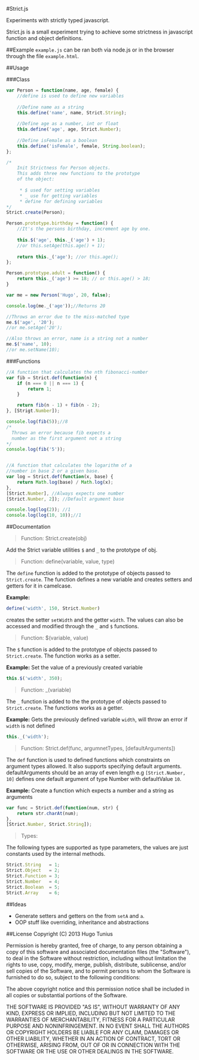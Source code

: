 #Strict.js

Experiments with strictly typed javascript.

Strict.js is a small experiment trying to achieve some strictness in javascript function and object definitions.

##Example
`example.js` can be ran both via node.js or in the browser through the file `example.html`. 


##Usage

###Class

```javascript
var Person = function(name, age, female) {
	//define is used to define new variables
	
	//Define name as a string
	this.define('name', name, Strict.String);	
	
	//Define age as a number, int or float
	this.define('age', age, Strict.Number);
	
	//Define isFemale as a boolean
	this.define('isFemale', female, String.boolean);
};

/*	
	Init Strictness for Person objects. 
	This adds three new functions to the prototype
	of the object:
	
	 * $ used for setting variables
	 * _ use for getting variables
	 * define for defining variables
*/
Strict.create(Person);

Person.prototype.birthday = function() {
	//It's the persons birthday, increment age by one.
	
	this.$('age', this._('age') + 1);
	//or this.setAge(this.age() + 1);
	
	return this._('age'); //or this.age();
};

Person.prototype.adult = function() {
	return this._('age') >= 18; // or this.age() > 18;
}

var me = new Person('Hugo', 20, false);

console.log(me._('age'));//Returns 20

//Throws an error due to the miss-matched type
me.$('age', '20');
//or me.setAge('20');

//Also throws an error, name is a string not a number
me.$('name', 10);
//or me.setName(10);
```

###Functions
```javascript
//A function that calculates the nth fibonacci-number
var fib = Strict.def(function(n) {
	if (n === 0 || n === 1) {
		return 1;
	}

	return fib(n - 1) + fib(n - 2);
}, [Strigt.Number]);

console.log(fib(5));//8
/*
  Throws an error because fib expects a 
  number as the first argument not a string
*/
console.log(fib('5'));


//A function that calculates the logarithm of a
//number in base 2 or a given base.
var log = Strict.def(function(x, base) {
	return Math.log(base) / Math.log(x);
}, 
[Strict.Number], //Always expects one number
[Strict.Number, 2]); //Default argument base

console.log(log(2)); //1
console.log(log(10, 10));//1
```

##Documentation
> Function: Strict.create(obj)

Add the Strict variable utilities `$` and `_` to the prototype of obj.

> Function: define(variable, value, type)

The `define` function is added to the prototype of objects passed to `Strict.create`. The function defines a new variable and creates setters and getters for it in camelcase.

**Example:** 
```javascript
define('width', 150, Strict.Number)
```

creates the setter `setWidth` and the getter `width`. The values can also be accessed and modified through the `_` and `$` functions.


> Function: $(variable, value)

The `$` function is added to the prototype of objects passed to `Strict.create`. The function works as a setter.

**Example:** Set the value of a previously created variable

```javascript
this.$('width', 350);
````

> Function: _(variable)

The `_` function is added to the the prototype of objects passed to `Strict.create`. The functions works as a getter.

**Example:** Gets the previously defined variable `width`, will throw an error if `width` is not defined

```javascript
this._('width');
```

> Function: Strict.def(func, argumnetTypes, [defaultArguments])

The `def` function is used to defined functions which constraints on argument types allowed. It also supports specifying default arguments. defaultArguments should be an array of even length e.g `[Strict.Number, 10]` defines one default argument of type Number with defaultValue `10`.

**Example:** Create a function which expects a number and a string as arguments

```javascript
var func = Strict.def(function(num, str) {
	return str.charAt(num);
}, 
[Strict.Number, Strict.String]);
```

> Types:

The following types are supported as type parameters, the values are just constants used by the internal methods.

```javascript
Strict.String   = 1;
Strict.Object   = 2;
Strict.Function = 3;
Strict.Number   = 4;
Strict.Boolean  = 5;
Strict.Array    = 6;
```

##Ideas

* Generate setters and getters on the from `setA` and `a`.
* OOP stuff like overriding, inheritance and abstractions





##License
Copyright (C) 2013 Hugo Tunius

Permission is hereby granted, free of charge, to any person obtaining a copy of this software and associated documentation files (the "Software"), to deal in the Software without restriction, including without limitation the rights to use, copy, modify, merge, publish, distribute, sublicense, and/or sell copies of the Software, and to permit persons to whom the Software is furnished to do so, subject to the following conditions:

The above copyright notice and this permission notice shall be included in all copies or substantial portions of the Software.

THE SOFTWARE IS PROVIDED "AS IS", WITHOUT WARRANTY OF ANY KIND, EXPRESS OR IMPLIED, INCLUDING BUT NOT LIMITED TO THE WARRANTIES OF MERCHANTABILITY, FITNESS FOR A PARTICULAR PURPOSE AND NONINFRINGEMENT. IN NO EVENT SHALL THE AUTHORS OR COPYRIGHT HOLDERS BE LIABLE FOR ANY CLAIM, DAMAGES OR OTHER LIABILITY, WHETHER IN AN ACTION OF CONTRACT, TORT OR OTHERWISE, ARISING FROM, OUT OF OR IN CONNECTION WITH THE SOFTWARE OR THE USE OR OTHER DEALINGS IN THE SOFTWARE.
